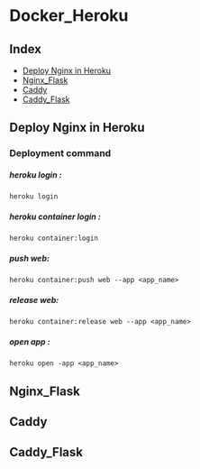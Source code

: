 # Docker_Heroku

## Index
* [Deploy Nginx in Heroku](#Nginx)
* [Nginx_Flask](#Nginx_Flask)
* [Caddy](#Caddy)
* [Caddy_Flask](#Caddy_Flask)




## Deploy Nginx in Heroku<a name="Nginx"></a>

### Deployment command
##### heroku login :
~~~
heroku login
~~~

##### heroku container login :  
~~~
heroku container:login
~~~

##### push web:  
~~~
heroku container:push web --app <app_name>
~~~

##### release web:  
~~~
heroku container:release web --app <app_name>
~~~

##### open app :  
~~~
heroku open -app <app_name>
~~~



## Nginx_Flask <a name="Nginx_Flask"></a>
## Caddy <a name="Caddy"></a>
## Caddy_Flask <a name="Caddy_Flask"></a>